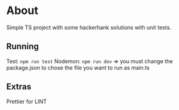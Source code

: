 # About

Simple TS project with some hackerhank  solutions with unit tests.


## Running

Test: ```npm run test```
Nodemon: ```npm run dev``` => you must change the package.json to chose the file you want to run as main.ts

## Extras

Prettier for LINT
